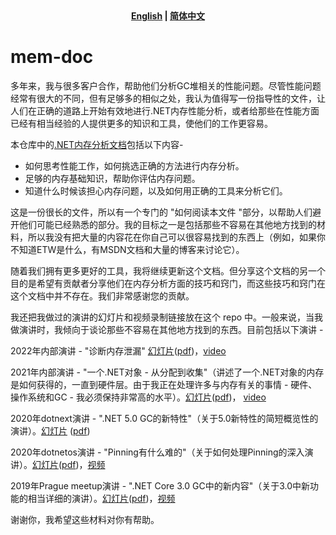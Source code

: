 <div align="center">
<strong><a href="README.md">English</a> | <a href="README.zh-CN.md">简体中文</a></strong>
</div>

# mem-doc
多年来，我与很多客户合作，帮助他们分析GC堆相关的性能问题。尽管性能问题经常有很大的不同，但有足够多的相似之处，我认为值得写一份指导性的文件，让人们在正确的道路上开始有效地进行.NET内存性能分析，或者给那些在性能方面已经有相当经验的人提供更多的知识和工具，使他们的工作更容易。

本仓库中的[.NET内存分析文档](./doc/.NETMemoryPerformanceAnalysis.zh-CN.md)包括以下内容-

+ 如何思考性能工作，如何挑选正确的方法进行内存分析。
+ 足够的内存基础知识，帮助你评估内存问题。
+ 知道什么时候该担心内存问题，以及如何用正确的工具来分析它们。

这是一份很长的文件，所以有一个专门的 "如何阅读本文件 "部分，以帮助人们避开他们可能已经熟悉的部分。我的目标之一是包括那些不容易在其他地方找到的材料，所以我没有把大量的内容花在你自己可以很容易找到的东西上（例如，如果你不知道ETW是什么，有MSDN文档和大量的博客来讨论它）。

随着我们拥有更多更好的工具，我将继续更新这个文档。但分享这个文档的另一个目的是希望有贡献者分享他们在内存分析方面的技巧和窍门，而这些技巧和窍门在这个文档中并不存在。我们非常感谢您的贡献。

我还把我做过的演讲的幻灯片和视频录制链接放在这个 repo 中。一般来说，当我做演讲时，我倾向于谈论那些不容易在其他地方找到的东西。目前包括以下演讲 -

2022年内部演讲 - "诊断内存泄漏" [幻灯片](https://github.com/Maoni0/mem-doc/blob/master/presentation/MemoryLeakDiag.pptx)([pdf](https://github.com/Maoni0/mem-doc/blob/master/presentation/MemoryLeakDiag.pdf))，[video](https://www.youtube.com/watch?v=ImeiUzbdMzc)

2021年内部演讲 - "一个.NET对象 - 从分配到收集"（讲述了一个.NET对象的内存是如何获得的，一直到硬件层。由于我正在处理许多与内存有关的事情 - 硬件、操作系统和GC - 我必须保持非常高的水平）。[幻灯片](./presentation/ObjectJourney.pptx)([pdf](https://github.com/Maoni0/mem-doc/blob/master/presentation/ObjectJourney.pdf))， [video](https://www.youtube.com/watch?v=1Qmvme70w9c)

2020年dotnext演讲 - ".NET 5.0 GC的新特性"（关于5.0新特性的简短概览性的演讲）。[幻灯片](./presentation/dotnext2020-new-in-5-GC.pptx) ([pdf](https://github.com/Maoni0/mem-doc/blob/master/presentation/dotnext2020-new-in-5-GC.pdf))

2020年dotnetos演讲 - "Pinning有什么难的"（关于如何处理Pinning的深入演讲）。[幻灯片](./presentation/dotnetos2020-Pinning.pptx)([pdf](https://github.com/Maoni0/mem-doc/blob/master/presentation/dotnetos2020-Pinning.pdf))，[视频](https://www.youtube.com/watch?v=troNdmHEu2g)

2019年Prague meetup演讲 - ".NET Core 3.0 GC中的新内容"（关于3.0中新功能的相当详细的演讲）。[幻灯片](./presentation/PragueMeetup2019.pptx)([pdf](https://github.com/Maoni0/mem-doc/blob/master/presentation/PragueMeetup2019.pdf))，[视频](https://www.youtube.com/watch?v=m4fddMZDceQ)

谢谢你，我希望这些材料对你有帮助。
